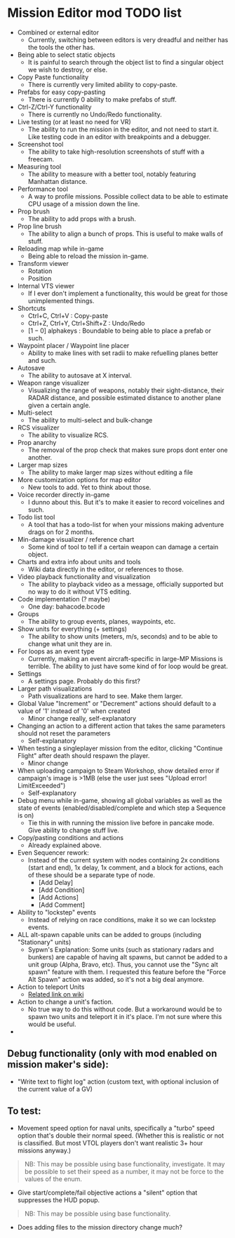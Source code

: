 # Mission Editor mod TODO list

- Combined or external editor
    - Currently, switching between editors is very dreadful and neither has the tools the other has.
- Being able to select static objects
    - It is painful to search through the object list to find a singular object we wish to destroy, or else.
- Copy Paste functionality
    - There is currently very limited ability to copy-paste.
- Prefabs for easy copy-pasting
    - There is currently 0 ability to make prefabs of stuff.
- Ctrl-Z/Ctrl-Y functionality
    - There is currently no Undo/Redo functionality.
- Live testing (or at least no need for VR)
    - The ability to run the mission in the editor, and not need to start it. Like testing code in an editor with breakpoints and a debugger.
- Screenshot tool
    - The ability to take high-resolution screenshots of stuff with a freecam.
- Measuring tool
    - The ability to measure with a better tool, notably featuring Manhattan distance.
- Performance tool
    - A way to profile missions. Possible collect data to be able to estimate CPU usage of a mission down the line.
- Prop brush
    - The ability to add props with a brush.
- Prop line brush
    - The ability to align a bunch of props. This is useful to make walls of stuff.
- Reloading map while in-game
    - Being able to reload the mission in-game.
- Transform viewer
    - Rotation
    - Position
- Internal VTS viewer
    - If I ever don't implement a functionality, this would be great for those unimplemented things.
- Shortcuts
    - Ctrl+C, Ctrl+V : Copy-paste
    - Ctrl+Z, Ctrl+Y, Ctrl+Shift+Z : Undo/Redo
    - $[1-0]$ alphakeys : Boundable to being able to place a prefab or such. 
- Waypoint placer / Waypoint line placer
    - Ability to make lines with set radii to make refuelling planes better and such.
- Autosave
    - The ability to autosave at X interval.
- Weapon range visualizer
    - Visualizing the range of weapons, notably their sight-distance, their RADAR distance, and possible estimated distance to another plane given a certain angle.
- Multi-select
    - The ability to multi-select and bulk-change
- RCS visualizer
    - The ability to visualize RCS.
- Prop anarchy
    - The removal of the prop check that makes sure props dont enter one another.
- Larger map sizes
    - The ability to make larger map sizes without editing a file
- More customization options for map editor
    - New tools to add. Yet to think about those.
- Voice recorder directly in-game
    - I dunno about this. But it's to make it easier to record voicelines and such.
- Todo list tool
    - A tool that has a todo-list for when your missions making adventure drags on for 2 months.
- Min-damage visualizer / reference chart
    - Some kind of tool to tell if a certain weapon can damage a certain object.
- Charts and extra info about units and tools
    - Wiki data directly in the editor, or references to those.
- Video playback functionality and visualization
    - The ability to playback video as a message, officially supported but no way to do it without VTS editing.
- Code implementation (? maybe)
    - One day: bahacode.bcode
- Groups
    - The ability to group events, planes, waypoints, etc.
- Show units for everything (+ settings)
    - The ability to show units (meters, m/s, seconds) and to be able to change what unit they are in.
- For loops as an event type
    - Currently, making an event aircraft-specific in large-MP Missions is terrible. The ability to just have some kind of for loop would be great.
- Settings
    - A settings page. Probably do this first?
- Larger path visualizations
    - Path visualizations are hard to see. Make them larger.
- Global Value "Increment" or "Decrement" actions should default to a value of '1' instead of '0' when created
    - Minor change really, self-explanatory
- Changing an action to a different action that takes the same parameters should not reset the parameters
    - Self-explanatory
- When testing a singleplayer mission from the editor, clicking "Continue Flight" after death should respawn the player.
    - Minor change
- When uploading campaign to Steam Workshop, show detailed error if campaign's image is >1MB (else the user just sees "Upload error! LimitExceeded")
    - Self-explanatory
- Debug menu while in-game, showing all global variables as well as the state of events (enabled/disabled/complete and which step a Sequence is on) 
    - Tie this in with running the mission live before in pancake mode. Give ability to change stuff live.
- Copy/pasting conditions and actions
    - Already explained above.
- Even Sequencer rework:
    - Instead of the current system with nodes containing 2x conditions (start and end), 1x delay, 1x comment, and a block for actions, each of these should be a separate type of node.
        - [Add Delay]
        - [Add Condition]
        - [Add Actions]
        - [Add Comment]
- Ability to "lockstep" events
    - Instead of relying on race conditions, make it so we can lockstep events.
- ALL alt-spawn capable units can be added to groups (including "Stationary" units)
    - Sypwn's Explanation: Some units (such as stationary radars and bunkers) are capable of having alt spawns, but cannot be added to a unit group (Alpha, Bravo, etc). Thus, you cannot use the "Sync alt spawn" feature with them. I requested this feature before the "Force Alt Spawn" action was added, so it's not a big deal anymore.
- Action to teleport Units
    - [Related link on wiki](https://vtolvr.wiki.gg/wiki/User_blog:Sypwn/Mission_Editor_FAQ#teleportunit)
- Action to change a unit's faction.
    - No true way to do this without code. But a workaround would be to spawn two units and teleport it in it's place. I'm not sure where this would be useful.
- 

## Debug functionality (only with mod enabled on mission maker's side): 
- "Write text to flight log" action (custom text, with optional inclusion of the current value of a GV)

## To test:
- Movement speed option for naval units, specifically a "turbo"  speed option that's double their normal speed. (Whether this is realistic or not is classified. But most VTOL players don't want realistic 3+ hour missions anyway.)
> NB: This may be possible using base functionality, investigate. It may be possible to set their speed as a number, it may not be force to the values of the enum.

- Give start/complete/fail objective actions a "silent" option that suppresses the HUD popup.
> NB: This may be possible using base functionality.

- Does adding files to the mission directory change much?